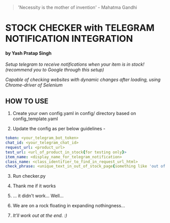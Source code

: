 > 'Necessity is the mother of invention' - Mahatma Gandhi
# STOCK CHECKER with TELEGRAM NOTIFICATION INTEGRATION
#### by Yash Pratap Singh
*Setup telegram to receive notifications when your item is in stock! (recommend you to Google through this setup)*

*Capable of checking websites with dynamic changes after loading, using Chrome-driver of Selenium*


## HOW TO USE

1. Create your own config.yaml in config/ directory based on config_template.yaml

2. Update the config as per below guidelines -
```yaml
token: <your_telegram_bot_token>
chat_id: <your_telegram_chat_id>
request_url: <product_url>
test_url: <url_of_product_in_stock{for testing only}> 
item_name: <display_name_for_telegram_notification>
class_name: <class_identifier_to_find_in_request_url_html>
check_phrase: <unique_text_in_out_of_stock_page{something like 'out of stock'}> 
```

3. Run checker.py

4. Thank me if it works

5. ... it didn't work... Well... 


6. We are on a rock floating in expanding nothingness... 




7. *It'll work out at the end. :)*
